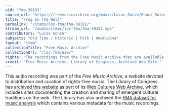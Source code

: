 ```yaml
---
uid: "fma-39182"
source_url: "https://freemusicarchive.org/music/Lucas_Gonze/Ghost_Solos/LGonze-GhostSolos-FrogInTheWell"
title: "Frog In The Well"
permalink: "/items/loc-fma/fma-39182/"
stream_url: "/audio/items/loc-fma/fma-39182.mp3"
contributors: "Lucas Gonze"
subjects: "Old-Time / Historic | Folk | Americana"
layout: "item"
collectionTitle: "Free Music Archive"
collectionUrl: "/loc-fma/use/"
rights: "The recordings from the Free Music Archive that are available on Citizen DJ have a CC0 1.0 Universal License (Public Domain Dedication) which means you can copy, modify, distribute and perform the work, even for commercial purposes, all without asking permission."
credit: "Free Music Archive. Library of Congress, Archived Web Site."
---
```


This audio recording was part of the _Free Music Archive_, a website devoted to distribution and curation of rights-free music. The Library of Congress has [archived this website](https://www.loc.gov/item/lcwaN0026492/) as part of its [Web Cultures Web Archive](https://www.loc.gov/collections/web-cultures-web-archive/about-this-collection/), which includes sites documenting the creation and sharing of emergent cultural traditions on the web. The Library has also archived the [FMA dataset for music analysis](https://catalog.loc.gov/vwebv/search?searchCode=LCCN&searchArg=2018655052&searchType=1&permalink=y) which contains various metadata for the music recordings.